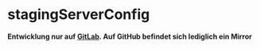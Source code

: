 # stagingServerConfig

**Entwicklung nur auf [GitLab](https://gitlab.com/ToolboxBodensee/webseite/stagingServerConfig). Auf GitHub befindet sich lediglich ein Mirror**